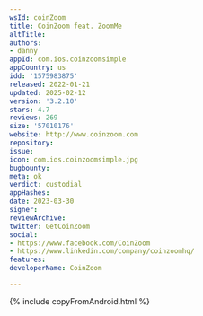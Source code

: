 ```yaml
---
wsId: coinZoom
title: CoinZoom feat. ZoomMe
altTitle: 
authors:
- danny
appId: com.ios.coinzoomsimple
appCountry: us
idd: '1575983875'
released: 2022-01-21
updated: 2025-02-12
version: '3.2.10'
stars: 4.7
reviews: 269
size: '57010176'
website: http://www.coinzoom.com
repository: 
issue: 
icon: com.ios.coinzoomsimple.jpg
bugbounty: 
meta: ok
verdict: custodial
appHashes: 
date: 2023-03-30
signer: 
reviewArchive: 
twitter: GetCoinZoom
social:
- https://www.facebook.com/CoinZoom
- https://www.linkedin.com/company/coinzoomhq/
features: 
developerName: CoinZoom

---
```


{% include copyFromAndroid.html %}
